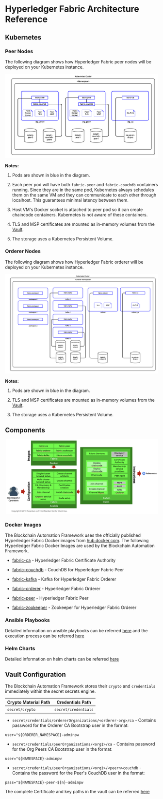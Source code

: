 # Hyperledger Fabric Architecture Reference

## Kubernetes

### Peer Nodes

The following diagram shows how Hyperledger Fabric peer nodes will be deployed on your Kubernetes instance.

![Figure: Hyperledger Fabric Kubernetes Deployment - Peers](../_static/hyperledger-fabric-kubernetes-deployment-peers.png)

  

**Notes:**

1. Pods are shown in blue in the diagram.

1. Each peer pod will have both `fabric-peer` and `fabric-couchdb` containers running. Since they are in the same pod, Kubernetes always schedules them on the same VM and they can communicate to each other through localhost. This guarantees minimal latency between them.

1. Host VM's Docker socket is attached to peer pod so it can create chaincode containers. Kubernetes is not aware of these containers.

1. TLS and MSP certificates are mounted as in-memory volumes from the [Vault](#vault-config).

1. The storage uses a Kubernetes Persistent Volume.

  

### Orderer Nodes

The following diagram shows how Hyperledger Fabric orderer will be deployed on your Kubernetes instance.

![Figure: Hyperledger Fabric Kubernetes Deployment - Orderer](../_static/hyperledger-fabric-kubernetes-deployment-orderer.png)

  

**Notes:**

1. Pods are shown in blue in the diagram.

1. TLS and MSP certificates are mounted as in-memory volumes from the [Vault](#vault-config).

1. The storage uses a Kubernetes Persistent Volume.

  

## Components

![Figure: Hyperledger Fabric Components](../_static/hyperledger-fabric-components.png)

  

### Docker Images

The Blockchain Automation Framework uses the officially published Hyperledger Fabric Docker images from [hub.docker.com](https://hub.docker.com/search?q=hyperledger%2Ffabric&type=image). The following Hyperledger Fabric Docker Images are used by the Blockchain Automation Framework.

*  [fabric-ca](https://hub.docker.com/r/hyperledger/fabric-ca) - Hyperledger Fabric Certificate Authority

*  [fabric-couchdb](https://hub.docker.com/r/hyperledger/fabric-couchdb) - CouchDB for Hyperledger Fabric Peer

*  [fabric-kafka](https://hub.docker.com/r/hyperledger/fabric-kafka) - Kafka for Hyperledger Fabric Orderer

*  [fabric-orderer](https://hub.docker.com/r/hyperledger/fabric-orderer) - Hyperledger Fabric Orderer

*  [fabric-peer](https://hub.docker.com/r/hyperledger/fabric-peer) - Hyperledger Fabric Peer

*  [fabric-zookeeper](https://hub.docker.com/r/hyperledger/fabric-zookeeper) - Zookeeper for Hyperledger Fabric Orderer

  

### Ansible Playbooks
 Detailed information on ansible playbooks can be referred [here](../developer/fabric-ansible.md) and the execution process can be referred [here](../operations/setting_dlt.md)

### Helm Charts
Detailed information on helm charts can be referred [here](../developer/fabric-helmcharts.md)


<a  name="vault-config"></a>

## Vault Configuration

The Blockchain Automation Framework stores their `crypto` and `credentials` immediately within the secret secrets engine.

| Crypto Material Path | Credentials Path |
|----------------------|----------------------|
| `secret/crypto` | `secret/credentials` |

  

*  `secret/credentials/ordererOrganizations/<orderer-org>/ca` - Contains password for the Orderer CA Bootstrap user in the format:

```
user="${ORDERER_NAMESPACE}-adminpw
```

*  `secret/credentials/peerOrganizations/<org1>/ca` - Contains password for the Org Peers CA Bootstrap user in the format:

```
user="${NAMESPACE}-adminpw
```

*  `secret/credentials/peerOrganizations/<org1>/<peern>couchdb` - Contains the password for the Peer's CouchDB user in the format:

```
pass="${NAMESPACE}-peer-${n}-adminpw
```

The complete Certificate and key paths in the vault can be referred [here](certificates_path_list_fabric)